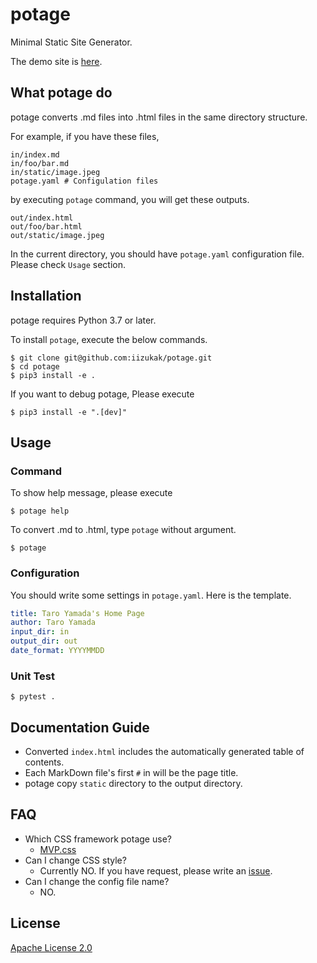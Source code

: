 # potage

Minimal Static Site Generator.

The demo site is [here]().

## What potage do

potage converts .md files into .html files in the same directory structure.

For example, if you have these files,

```
in/index.md
in/foo/bar.md
in/static/image.jpeg
potage.yaml # Configulation files
```

by executing `potage` command, you will get these outputs.

```
out/index.html
out/foo/bar.html
out/static/image.jpeg
```

In the current directory, you should have `potage.yaml` configuration file.
Please check `Usage` section.

## Installation

potage requires Python 3.7 or later.

To install `potage`, execute the below commands.

```
$ git clone git@github.com:iizukak/potage.git
$ cd potage
$ pip3 install -e .
```

If you want to debug potage, Please execute

```
$ pip3 install -e ".[dev]"
```

## Usage

### Command

To show help message, please execute

```
$ potage help
```

To convert .md to .html, type `potage` without argument.

```
$ potage
```

### Configuration

You should write some settings in `potage.yaml`.
Here is the template.

```yaml
title: Taro Yamada's Home Page
author: Taro Yamada
input_dir: in
output_dir: out
date_format: YYYYMMDD
```

### Unit Test

```
$ pytest .
```

## Documentation Guide

- Converted `index.html` includes the automatically generated table of contents.
- Each MarkDown file's first `#` in will be the page title.
- potage copy `static` directory to the output directory.

## FAQ

- Which CSS framework potage use?
  - [MVP.css](https://github.com/andybrewer/mvp/)
- Can I change CSS style?
  - Currently NO. If you have request, please write an [issue](https://github.com/iizukak/potage/issues).
- Can I change the config file name?
  - NO.

## License

[Apache License 2.0](https://spdx.org/licenses/Apache-2.0.html)